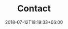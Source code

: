 ---
title: "Contact"
date: 2018-07-12T18:19:33+06:00
bg_image: images/background/page-title.jpg
description : "This is meta description"
layout: "contact"

############################ Contact information ############################
contact_info:
- name: "mobile"
  icon: "ti-mobile"
  content: "+33 1 39 75 69 33 <br> +33 1 39 75 67 74"
  
- name: "mail"
  icon: "ti-email"
  content: "contact@fiansystem.com"
  
- name: "location"
  icon: "ti-map-alt"
  content: "68 rue Croix de l'Orme </br> 78630 Morainvilliers </br>FRANCE"
---